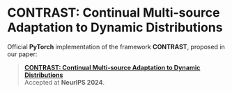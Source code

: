 # CONTRAST: Continual Multi-source Adaptation to Dynamic Distributions

Official **PyTorch** implementation of the framework **CONTRAST**, proposed in our paper:

> **[CONTRAST: Continual Multi-source Adaptation to Dynamic Distributions](https://arxiv.org/pdf/2401.02561)**  
> Accepted at **NeurIPS 2024**.

